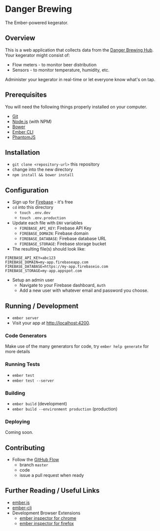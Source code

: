 # Danger Brewing

The Ember-powered kegerator.

## Overview

This is a web application that collects data from the [Danger Brewing Hub](https://github.com/jonpitch/danger-brewing-hub). Your kegerator might consist of:

* Flow meters - to monitor beer distribution
* Sensors - to monitor temperature, humidity, etc.

Administer your kegerator in real-time or let everyone know what's on tap.

## Prerequisites

You will need the following things properly installed on your computer.

* [Git](http://git-scm.com/)
* [Node.js](http://nodejs.org/) (with NPM)
* [Bower](http://bower.io/)
* [Ember CLI](http://ember-cli.com/)
* [PhantomJS](http://phantomjs.org/)

## Installation

* `git clone <repository-url>` this repository
* change into the new directory
* `npm install && bower install`

## Configuration

* Sign up for [Firebase](https://firebase.google.com/) - it's free
* `cd` into this directory
  * `touch .env.dev`
  * `touch .env.production`
* Update each file with `ENV` variables
  * `FIREBASE_API_KEY`: Firebase API Key
  * `FIREBASE_DOMAIN`: Firebase domain
  * `FIREBASE_DATABASE`: Firebase database URL
  * `FIREBASE_STORAGE`: Firebase storage bucket
* The resulting file(s) should look like:
```
FIREBASE_API_KEY=abc123
FIREBASE_DOMAIN=my-app.firebaseapp.com
FIREBASE_DATABASE=https://my-app.firebaseio.com
FIREBASE_STORAGE=my-app.appspot.com
```
* Setup an admin user
  * Navigate to your Firebase dashboard, `Auth`
  * Add a new user with whatever email and password you choose.

## Running / Development

* `ember server`
* Visit your app at [http://localhost:4200](http://localhost:4200).

### Code Generators

Make use of the many generators for code, try `ember help generate` for more details

### Running Tests

* `ember test`
* `ember test --server`

### Building

* `ember build` (development)
* `ember build --environment production` (production)

### Deploying

Coming soon.

## Contributing

* Follow the [GitHub Flow](https://guides.github.com/introduction/flow/)
  * branch `master`
  * code
  * issue a pull request when ready

## Further Reading / Useful Links

* [ember.js](http://emberjs.com/)
* [ember-cli](http://ember-cli.com/)
* Development Browser Extensions
  * [ember inspector for chrome](https://chrome.google.com/webstore/detail/ember-inspector/bmdblncegkenkacieihfhpjfppoconhi)
  * [ember inspector for firefox](https://addons.mozilla.org/en-US/firefox/addon/ember-inspector/)
